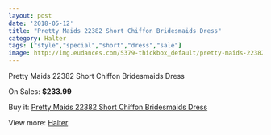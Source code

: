 ```yaml
---
layout: post
date: '2018-05-12'
title: "Pretty Maids 22382 Short Chiffon Bridesmaids Dress"
category: Halter
tags: ["style","special","short","dress","sale"]
image: http://img.eudances.com/5379-thickbox_default/pretty-maids-22382-short-chiffon-bridesmaids-dress.jpg
---
```

Pretty Maids 22382 Short Chiffon Bridesmaids Dress

On Sales: **$233.99**
<a href="https://www.eudances.com/en/halter/1832-pretty-maids-22382-short-chiffon-bridesmaids-dress.html"><amp-img layout="responsive" width="600" height="600" src="//img.eudances.com/5379-thickbox_default/pretty-maids-22382-short-chiffon-bridesmaids-dress.jpg" alt="Pretty Maids 22382 Short Chiffon Bridesmaids Dress 0" /></a>
<a href="https://www.eudances.com/en/halter/1832-pretty-maids-22382-short-chiffon-bridesmaids-dress.html"><amp-img layout="responsive" width="600" height="600" src="//img.eudances.com/5380-thickbox_default/pretty-maids-22382-short-chiffon-bridesmaids-dress.jpg" alt="Pretty Maids 22382 Short Chiffon Bridesmaids Dress 1" /></a>

Buy it: [Pretty Maids 22382 Short Chiffon Bridesmaids Dress](https://www.eudances.com/en/halter/1832-pretty-maids-22382-short-chiffon-bridesmaids-dress.html "Pretty Maids 22382 Short Chiffon Bridesmaids Dress")

View more: [Halter](https://www.eudances.com/en/19-halter "Halter")